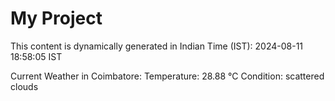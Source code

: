# My Project

This content is dynamically generated in Indian Time (IST): 2024-08-11 18:58:05 IST


Current Weather in Coimbatore:
Temperature: 28.88 °C
Condition: scattered clouds
